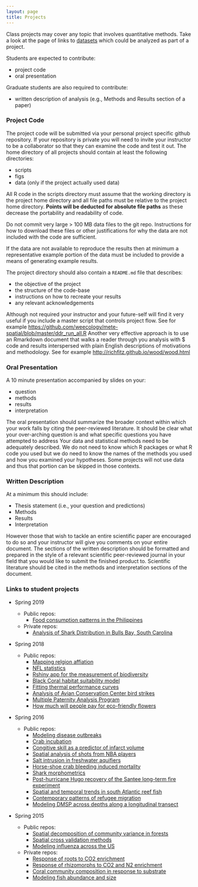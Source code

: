 ```yaml
---
layout: page
title: Projects
---
```


Class projects may cover any topic that involves quantitative methods.
Take a look at the page of links to [datasets](../data) which could be 
analyzed as part of a project.

Students are expected to contribute:

* project code
* oral presentation

Graduate students are also required to contribute: 

* written description of analysis (e.g., Methods and Results section of a paper)

### Project Code

The project code will be submitted via your personal project specific github 
repository. 
If your repository is private you will need to invite your instructor to be a 
collaborator so that they can examine the code and test it out.
The home directory of all projects should contain at least the following directories:

* scripts
* figs
* data (only if the project actually used data)

All R code in the scripts directory must assume that the working directory is 
the project home directory and all file paths must be relative to the project
home directory. 
**Points will be deducted for absolute file paths** as these decrease the portability
and readability of code.

Do not commit very large > 100 MB data files to the git repo. Instructions for 
how to download these files or other justifications for why the data are not
included with the code are sufficient. 

If the data are not available to reproduce the results then at minimum a representative example portion of the data must be included to provide a means
of generating example results.  

The project directory should also contain a `README.md` file that describes:

* the objective of the project
* the structure of the code-base
* instructions on how to recreate your results
* any relevant acknowledgements

Although not required your instructor and your future-self will find it very
useful if you include a master script that controls project flow. 
See for example <https://github.com/weecology/mete-spatial/blob/master/ddr_run_all.R>
Another very effective approach is to use an Rmarkdown document that walks a reader
through you analysis with $ code and results interspersed with plain English 
descriptions of motivations and methodology. See for example <http://richfitz.github.io/wood/wood.html>

### Oral Presentation

A 10 minute presentation accompanied by slides on your: 

* question
* methods
* results
* interpretation

The oral presentation should summarize the broader context within which your 
work falls by citing the peer-reviewed literature. 
It should be clear what your over-arching question is and what specific questions
you have attempted to address
Your data and statistical methods need to be adequately described.
We do not need to know which R packages or what R code you used but we do need to
know the names of the methods you used and how you examined your hypotheses.
Some projects will not use data and thus that portion can be skipped in those
contexts.

### Written Description
At a minimum this should include:

* Thesis statement (i.e., your question and predictions)
* Methods
* Results
* Interpretation

However those that wish to tackle an entire scientific paper are encouraged to 
do so and your instructor will give you comments on your entire document. 
The sections of the written description should be formatted and prepared in the 
style of a relevant scientific peer-reviewed journal in your field that you 
would like to submit the finished product to. 
Scientific literature should be cited in the methods and interpretation sections
of the document. 

### Links to student projects
* Spring 2019
    - Public repos: 
        - [Food consumption patterns in the Philippines](https://github.com/jbalipal/PhFoodExpenditures)
    - Private repos:
        - [Analysis of Shark Distribution in Bulls Bay, South Carolina](https://github.com/strangebb/shark-dist-bullsbay)
        

* Spring 2018
    - Public repos:
        - [Mapping relgion affiation](https://github.com/katiebalcewicz/quant-methods/tree/master/Project)
        - [NFL statistics](https://github.com/g-rock/nfl.git)
        - [Rshiny app for the measurement of biodiversity](https://github.com/caroliver/mobr.git)
        - [Black Coral habitat suitability model](https://github.com/prouxzs/BlackCoralMesoscaleHabitatSuitabilityModel.git)
        - [Fitting thermal performance curves](https://github.com/Wellingem/Metabolic_thermal_performance_curves.git)
        - [Analysis of Avian Conservation Center bird strikes](https://github.com/conradcd/ACC_Bird_Strikes)
        - [Multiple Paternity Analysis Program](https://github.com/sporrema/Multiple-Paternity-Analysis-Program)
        - [How much will people pay for eco-friendly flowers](https://github.com/rachelwiser/WiserThesisRCode)
* Spring 2016
    - Public repos:
        - [Modeling disease outbreaks](https://github.com/TomNash/vaccine-project)
        - [Crab incubation](https://github.com/mackk1/Project)
        - [Congitive skill as a predictor of infarct volume](https://github.com/andersenme/infarct_volume_analysis)
        - [Spatial analysis of shots from NBA players](https://github.com/oshimamh/nbaProj)
        - [Salt intrusion in freshwater aquifiers](https://github.com/mikala-randich/fwsw_proj)
        - [Horse-shoe crab bleeding induced mortality](https://github.com/kristinlinesch/HSC_bleed)
        - [Shark morphometrics](https://github.com/Jordylacrosse/Shark-Morphometrics)
        - [Post-hurricane Hugo recovery of the Santee long-term fire experiment](https://github.com/smccau/santee_fire)
        - [Spatial and temporal trends in south Atlantic reef fish](https://github.com/walkermf/Reef_fish-)
        - [Contemporary patterns of refugee migration](https://github.com/sarahwie/refugee_migration_trends)
        - [Modeling DMSP across depths along a longitudinal transect](https://github.com/shoresk/Savannah-June-2015-DMSP-Predictors)
* Spring 2015
    - Public repos:
        - [Spatial decomposition of community variance in forests](https://github.com/claydustin/tree_vario)
        - [Spatial cross validation methods](https://github.com/lesliedb/spatial_cv) 
        - [Modeling influenza across the US](https://github.com/tswilkin/Influenza-Quant-Project)
    - Private repos:
        - [Response of roots to CO2 enrichment](https://github.com/Kvcross/Duke_FACE_Belowground)
        - [Response of rhizomorphs to CO2 and N2 enrichment](https://github.com/davidmhood/Rhizomorph_FACE)
        - [Coral community composition in response to substrate](https://github.com/MRittinghouse/ThesisProject)
        - [Modeling fish abundance and size](https://github.com/friedrichknuth/project)


